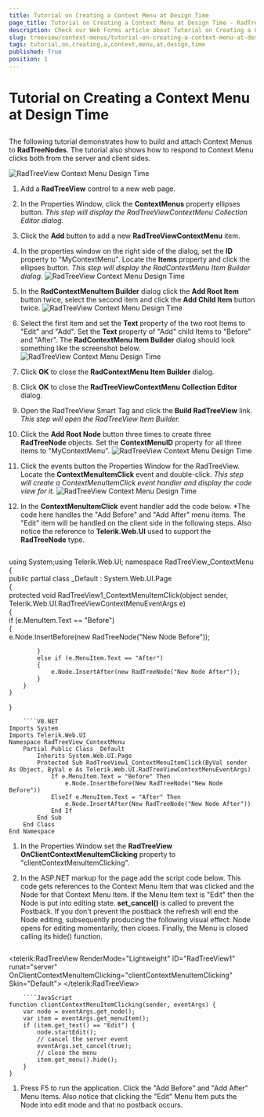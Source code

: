 ```yaml
---
title: Tutorial on Creating a Context Menu at Design Time
page_title: Tutorial on Creating a Context Menu at Design Time - RadTreeView
description: Check our Web Forms article about Tutorial on Creating a Context Menu at Design Time.
slug: treeview/context-menus/tutorial-on-creating-a-context-menu-at-design-time
tags: tutorial,on,creating,a,context,menu,at,design,time
published: True
position: 1
---
```


# Tutorial on Creating a Context Menu at Design Time



## 

The following tutorial demonstrates how to build and attach Context Menus to **RadTreeNodes**. The tutorial also shows how to respond to Context Menu clicks both from the server and client sides.



![RadTreeView Context Menu Design Time](images/treeview_contextmenudesigntime01.png)

1. Add a **RadTreeView** control to a new web page.

1. In the Properties Window, click the **ContextMenus** property ellipses button. *This step will display the RadTreeViewContextMenu Collection Editor dialog.*

1. Click the **Add** button to add a new **RadTreeViewContextMenu** item.

1. In the properties window on the right side of the dialog, set the **ID** property to "MyContextMenu". Locate the **Items** property and click the ellipses button. *This step will display the RadContextMenu Item Builder dialog.*
![RadTreeView Context Menu Design Time](images/treeview_contextmenudesigntime02.png)

1. In the **RadContextMenuItem Builder** dialog click the **Add Root Item** button twice, select the second item and click the **Add Child Item** button twice.
![RadTreeView Context Menu Design Time](images/treeview_contextmenudesigntime03.png)

1. Select the first item and set the **Text** property of the two root Items to "Edit" and "Add". Set the **Text** property of "Add" child Items to "Before" and "After". The **RadContextMenu Item Builder** dialog should look something like the screenshot below.
![RadTreeView Context Menu Design Time](images/treeview_contextmenudesigntime04.png)

1. Click **OK** to close the **RadContextMenu Item Builder** dialog.

1. Click **OK** to close the **RadTreeViewContextMenu Collection Editor** dialog.

1. Open the RadTreeView Smart Tag and click the **Build RadTreeView** link. *This step will open the RadTreeView Item Builder.*

1. Click the **Add Root Node** button three times to create three **RadTreeNode** objects. Set the **ContextMenuID** property for all three items to "MyContextMenu".
![RadTreeView Context Menu Design Time](images/treeview_contextmenudesigntime06.png)

1. Click the events button the Properties Window for the RadTreeView. Locate the **ContextMenuItemClick** event and double-click. *This step will create a ContextMenuItemClick event handler and display the code view for it.*
![RadTreeView Context Menu Design Time](images/treeview_contextmenudesigntime05.png)

1. In the **ContextMenuItemClick** event handler add the code below. *The code here handles the "Add Before" and "Add After" menu items. The "Edit" item will be handled on the client side in the following steps. Also notice the reference to **Telerik.Web.UI** used to support the **RadTreeNode** type.
	````C#
using System;using Telerik.Web.UI;
namespace RadTreeView_ContextMenu
{    
    public partial class _Default : System.Web.UI.Page    
    {        
        protected void RadTreeView1_ContextMenuItemClick(object sender, Telerik.Web.UI.RadTreeViewContextMenuEventArgs e)        
        {            
            if (e.MenuItem.Text == "Before")            
            {               
                e.Node.InsertBefore(new RadTreeNode("New Node Before")); 
           
            }            
            else if (e.MenuItem.Text == "After")            
            {                
                e.Node.InsertAfter(new RadTreeNode("New Node After"));           
            }        
        }    
    }
}	
````
	````VB.NET
Imports System
Imports Telerik.Web.UI
Namespace RadTreeView_ContextMenu
    Partial Public Class _Default
        Inherits System.Web.UI.Page
        Protected Sub RadTreeView1_ContextMenuItemClick(ByVal sender As Object, ByVal e As Telerik.Web.UI.RadTreeViewContextMenuEventArgs)
            If e.MenuItem.Text = "Before" Then
                e.Node.InsertBefore(New RadTreeNode("New Node Before"))
            ElseIf e.MenuItem.Text = "After" Then
                e.Node.InsertAfter(New RadTreeNode("New Node After"))
            End If
        End Sub
    End Class
End Namespace
````


1. In the Properties Window set the **RadTreeView** **OnClientContextMenuItemClicking** property to "clientContextMenuItemClicking".

1. In the ASP.NET markup for the page add the script code below. This code gets references to the Context Menu Item that was clicked and the Node for that Context Menu Item. If the Menu Item text is "Edit" then the Node is put into editing state. **set_cancel()** is called to prevent the Postback. If you don't prevent the postback the refresh will end the Node editing, subsequently producing the following visual effect: Node opens for editing momentarily, then closes. Finally, the Menu is closed calling its hide() function.
	````ASPNET
<telerik:RadTreeView RenderMode="Lightweight" ID="RadTreeView1" 
     runat="server" 
     OnClientContextMenuItemClicking="clientContextMenuItemClicking"
     Skin="Default">
</telerik:RadTreeView>
````
	````JavaScript
function clientContextMenuItemClicking(sender, eventArgs) {
	var node = eventArgs.get_node();
	var item = eventArgs.get_menuItem();
	if (item.get_text() == "Edit") {
		node.startEdit();
		// cancel the server event
		eventArgs.set_cancel(true);
		// close the menu
		item.get_menu().hide();
	}
}
````


1. Press F5 to run the application. Click the "Add Before" and "Add After" Menu Items. Also notice that clicking the "Edit" Menu Item puts the Node into edit mode and that no postback occurs.
